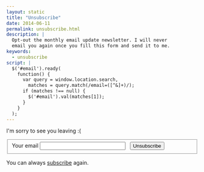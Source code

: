 ```yaml
---
layout: static
title: "Unsubscribe"
date: 2014-06-11
permalink: unsubscribe.html
description: |
  Opt-out the monthly email update newsletter. I will never
  email you again once you fill this form and send it to me.
keywords:
  - unsubscribe
script: |
  $('#email').ready(
    function() {
      var query = window.location.search,
        matches = query.match(/email=([^&]+)/);
      if (matches !== null) {
        $('#email').val(matches[1]);
      }
    }
  );
---
```


I'm sorry to see you leaving :(

<form action="http://formspree.io/blog@yegor256.com" method="POST"><fieldset id="form">
  <input type="hidden" name="_next" value="http://www.yegor256.com/unsubscribed.html"/>
  <input type="hidden" name="_subject" value="unsubscribe me"/>
  <input type="hidden" name="_format" value="text"/>
  <label for="email">Your email</label>
  <input id="email" class="field field-text" name="email" size="25" maxlength="255" type="email" required="required"/>
  <label for="unsubscribe">&nbsp;</label>
  <button id="unsubscribe" class="field">Unsubscribe</button>
</fieldset></form>

You can always [subscribe](/about-me.html) again.
